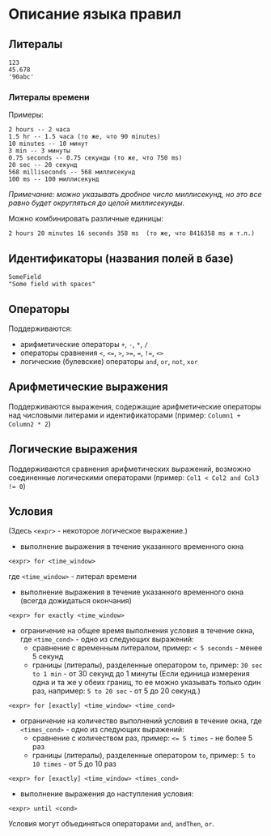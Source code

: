 # Описание языка правил

## Литералы
```
123 
45.678
'90abc'
```
### Литералы времени
Примеры:
```
2 hours -- 2 часа
1.5 hr -- 1.5 часа (то же, что 90 minutes)
10 minutes -- 10 минут
3 min -- 3 минуты
0.75 seconds -- 0.75 секунды (то же, что 750 ms)
20 sec -- 20 секунд
568 milliseconds -- 568 миллисекунд
100 ms -- 100 миллисекунд
```
_Примечание: можно указывать дробное число миллисекунд,
но это все равно будет округляться до целой миллисекунды._

Можно комбинировать различные единицы: 

```
2 hours 20 minutes 16 seconds 358 ms  (то же, что 8416358 ms и т.п.)
```

## Идентификаторы (названия полей в базе)
```
SomeField
"Some field with spaces"
```

## Операторы
Поддерживаются:
- арифметические операторы `+`, `-`, `*`, `/`
- операторы сравнения `<`, `<=`, `>`, `>=`, `=`, `!=`, `<>`
- логические (булевские) операторы `and`, `or`, `not`, `xor`

## Арифметические выражения
Поддерживаются выражения, содержащие арифметические операторы над
числовыми литерами и идентификаторами (пример: `Column1 + Column2 * 2`)

## Логические выражения
Поддерживаются сравнения арифметических выражений, возможно
соединенные логическими операторами (пример: `Col1 < Col2 and Col3 != 0`)

## Условия
(Здесь `<expr>` - некоторое логическое выражение.)
- выполнение выражения в течение указанного временного окна
```
<expr> for <time_window>
```
где `<time_window>` - литерал времени
- выполнение выражения в течение указанного временного окна
 (всегда дожидаться окончания)
```
<expr> for exactly <time_window>
```
- ограничение на общее время выполнения условия в течение окна,
где `<time_cond>` - одно из следующих выражений:
    * сравнение с временным литералом, пример: `< 5 seconds` -
      менее 5 секунд
    * границы (литералы), разделенные оператором `to`, пример:
      `30 sec to 1 min` - от 30 секунд до 1 минуты
      (Если единица измерения одна и та же у обеих границ,
      то ее можно указывать только один раз, например:
      `5 to 20 sec` - от 5 до 20 секунд.)
```
<expr> for [exactly] <time_window> <time_cond>
```

- ограничение на количество выполнений условия в течение окна,
где `<times_cond>` - одно из следующих выражений:
    * сравнение с количеством раз, пример: `<= 5 times` -
      не более 5 раз
    * границы (литералы), разделенные оператором `to`, пример:
      `5 to 10 times` - от 5 до 10 раз
```
<expr> for [exactly] <time_window> <times_cond>
```

- выполнение выражения до наступления условия:
```
<expr> until <cond>
```

Условия могут объединяться операторами `and`, `andThen`, `or`.